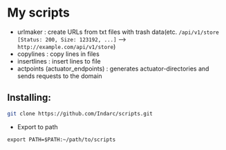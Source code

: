 # My scripts
- urlmaker : create URLs from txt files with trash data(etc. `/api/v1/store       [Status: 200, Size: 123192, ...]` --> `http://example.com/api/v1/store`)
- copylines : copy lines in files
- insertlines : insert lines to file
- actpoints (actuator_endpoints) : generates actuator-directories and sends requests to the domain

## Installing:
```sh
git clone https://github.com/Indarc/scripts.git
```
- Export to path
```
export PATH=$PATH:~/path/to/scripts
```